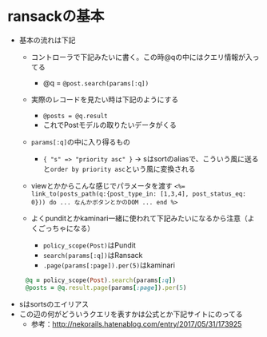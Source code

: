 # ransackの基本
- 基本の流れは下記
  - コントローラで下記みたいに書く。この時@qの中にはクエリ情報が入ってる
    - @q = `@post.search(params[:q])`

  - 実際のレコードを見たい時は下記のようにする
    - `@posts = @q.result`
    - これでPostモデルの取りたいデータがくる

  - `params[:q]`の中に入り得るもの
    -  `{ "s" => "priority asc" }` → sはsortのaliasで、こういう風に送ると`order by priority asc`という風に変換される

  - viewとかからこんな感じでパラメータを渡す
     `<%= link_to(posts_path(q:{post_type_in: [1,3,4], post_status_eq: 0})) do ... なんかボタンとかのDOM ... end %> `

  - よくpunditとかkaminari一緒に使われて下記みたいになるから注意（よくごっちゃになる）
    - `policy_scope(Post)`はPundit
    - `search(params[:q])`はRansack
    - `.page(params[:page]).per(5)`はkaminari
```ruby
     @q = policy_scope(Post).search(params[:q])
     @posts = @q.result.page(params[:page]).per(5)  
```

- sはsortsのエイリアス
- この辺の何がどういうクエリを表すかは公式とか下記サイトにのってる
  - 参考：http://nekorails.hatenablog.com/entry/2017/05/31/173925
